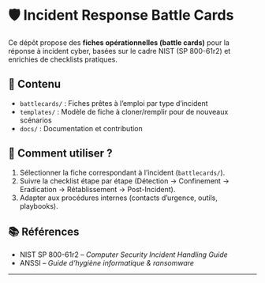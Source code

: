 # 🛡️ Incident Response Battle Cards

Ce dépôt propose des **fiches opérationnelles (battle cards)** pour la réponse à incident cyber, basées sur le cadre NIST (SP 800-61r2) et enrichies de checklists pratiques.

## 📂 Contenu

- `battlecards/` : Fiches prêtes à l’emploi par type d’incident
- `templates/` : Modèle de fiche à cloner/remplir pour de nouveaux scénarios
- `docs/` : Documentation et contribution

## 🧩 Comment utiliser ?
1. Sélectionner la fiche correspondant à l’incident (`battlecards/`).
2. Suivre la checklist étape par étape (Détection → Confinement → Eradication → Rétablissement → Post-Incident).
3. Adapter aux procédures internes (contacts d’urgence, outils, playbooks).

## 📚 Références
- NIST SP 800-61r2 – *Computer Security Incident Handling Guide*  
- ANSSI – *Guide d’hygiène informatique & ransomware*  

---

